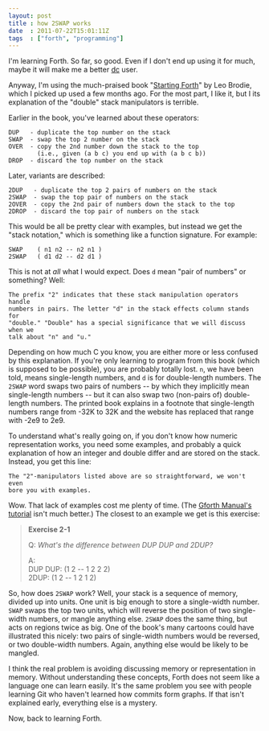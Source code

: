 ```yaml
---
layout: post
title : how 2SWAP works
date  : 2011-07-22T15:01:11Z
tags  : ["forth", "programming"]
---
```

I'm learning Forth.  So far, so good.  Even if I don't end up using it for
much, maybe it will make me a better
[dc](http://en.wikipedia.org/wiki/Dc_%28computer_program%29) user.

Anyway, I'm using the much-praised book "[Starting
Forth](http://www.forth.com/starting-forth)" by Leo Brodie, which I picked up
used a few months ago.  For the most part, I like it, but I its explanation of
the "double" stack manipulators is terrible.

Earlier in the book, you've learned about these operators:

    DUP   - duplicate the top number on the stack
    SWAP  - swap the top 2 number on the stack
    OVER  - copy the 2nd number down the stack to the top
            (i.e., given (a b c) you end up with (a b c b))
    DROP  - discard the top number on the stack

Later, variants are described:

    2DUP   - duplicate the top 2 pairs of numbers on the stack
    2SWAP  - swap the top pair of numbers on the stack
    2OVER  - copy the 2nd pair of numbers down the stack to the top
    2DROP  - discard the top pair of numbers on the stack

This would be all be pretty clear with examples, but instead we get the "stack
notation," which is something like a function signature.  For example:

    SWAP    ( n1 n2 -- n2 n1 )
    2SWAP   ( d1 d2 -- d2 d1 )

This is not at *all* what I would expect.  Does `d` mean "pair of numbers" or
something?  Well:

    The prefix "2" indicates that these stack manipulation operators handle
    numbers in pairs. The letter "d" in the stack effects column stands for
    "double." "Double" has a special significance that we will discuss when we
    talk about "n" and "u."

Depending on how much C you know, you are either more or less confused by this
explanation.  If you're only learning to program from this book (which is
supposed to be possible), you are probably totally lost.  `n`, we have been
told, means single-length numbers, and `d` is for double-length numbers.  The
`2SWAP` word swaps two pairs of numbers -- by which they implicitly mean
single-length numbers -- but it can also swap two (non-pairs of) double-length
numbers. The printed book explains in a footnote that single-length numbers
range from -32K to 32K and the website has replaced that range with -2e9 to
2e9.

To understand what's really going on, if you don't know how numeric
representation works, you need some examples, and probably a quick explanation
of how an integer and double differ and are stored on the stack.  Instead, you
get this line:

    The "2"-manipulators listed above are so straightforward, we won't even
    bore you with examples.

Wow.  That lack of examples cost me plenty of time.  (The [Gforth Manual's
tutorial](http://www.complang.tuwien.ac.at/forth/gforth/Docs-html/Stack-Manipulation-Tutorial.html#Stack-Manipulation-Tutorial)
isn't much better.)  The closest to an example we get is this exercise:

> **Exercise 2-1**
>
> Q: *What's the difference between DUP DUP and 2DUP?*
>
> A:<br />
>     DUP DUP: (1 2 -- 1 2 2 2)<br />
>     2DUP:    (1 2 -- 1 2 1 2)
>

So, how does `2SWAP` work?  Well, your stack is a sequence of memory, divided
up into units.  One unit is big enough to store a single-width number.  `SWAP`
swaps the top two units, which will reverse the position of two single-width
numbers, or mangle anything else.  `2SWAP` does the same thing, but acts on
regions twice as big.  One of the book's many cartoons could have illustrated
this nicely:  two pairs of single-width numbers would be reversed, or two
double-width numbers.  Again, anything else would be likely to be mangled.

I think the real problem is avoiding discussing memory or representation in
memory.  Without understanding these concepts, Forth does not seem like a
language one can learn easily.  It's the same problem you see with people
learning Git who haven't learned how commits form graphs.  If that isn't
explained early, everything else is a mystery.

Now, back to learning Forth.

